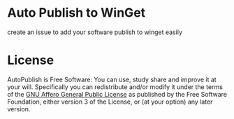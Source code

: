 # Auto Publish to WinGet

create an issue to add your software publish to winget easily

# License

AutoPublish is Free Software: You can use, study share and improve it at your will. Specifically you can redistribute and/or
modify it under the terms of the [GNU Affero General Public License](http://www.gnu.org/licenses/gpl-3.0.en.html) as published
by the Free Software Foundation, either version 3 of the License, or (at your option) any later version.
